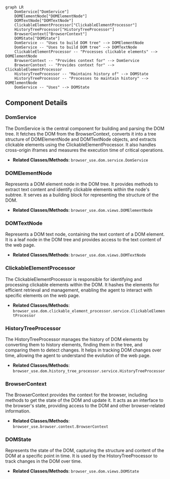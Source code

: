 ```mermaid
graph LR
    DomService["DomService"]
    DOMElementNode["DOMElementNode"]
    DOMTextNode["DOMTextNode"]
    ClickableElementProcessor["ClickableElementProcessor"]
    HistoryTreeProcessor["HistoryTreeProcessor"]
    BrowserContext["BrowserContext"]
    DOMState["DOMState"]
    DomService -- "Uses to build DOM tree" --> DOMElementNode
    DomService -- "Uses to build DOM tree" --> DOMTextNode
    ClickableElementProcessor -- "Processes clickable elements" --> DOMElementNode
    BrowserContext -- "Provides context for" --> DomService
    BrowserContext -- "Provides context for" --> ClickableElementProcessor
    HistoryTreeProcessor -- "Maintains history of" --> DOMState
    HistoryTreeProcessor -- "Processes to maintain history" --> DOMElementNode
    DomService -- "Uses" --> DOMState
```

## Component Details

### DomService
The DomService is the central component for building and parsing the DOM tree. It fetches the DOM from the BrowserContext, converts it into a tree structure of DOMElementNode and DOMTextNode objects, and extracts clickable elements using the ClickableElementProcessor. It also handles cross-origin iframes and measures the execution time of critical operations.
- **Related Classes/Methods**: `browser_use.dom.service.DomService`

### DOMElementNode
Represents a DOM element node in the DOM tree. It provides methods to extract text content and identify clickable elements within the node's subtree. It serves as a building block for representing the structure of the DOM.
- **Related Classes/Methods**: `browser_use.dom.views.DOMElementNode`

### DOMTextNode
Represents a DOM text node, containing the text content of a DOM element. It is a leaf node in the DOM tree and provides access to the text content of the web page.
- **Related Classes/Methods**: `browser_use.dom.views.DOMTextNode`

### ClickableElementProcessor
The ClickableElementProcessor is responsible for identifying and processing clickable elements within the DOM. It hashes the elements for efficient retrieval and management, enabling the agent to interact with specific elements on the web page.
- **Related Classes/Methods**: `browser_use.dom.clickable_element_processor.service.ClickableElementProcessor`

### HistoryTreeProcessor
The HistoryTreeProcessor manages the history of DOM elements by converting them to history elements, finding them in the tree, and comparing them to detect changes. It helps in tracking DOM changes over time, allowing the agent to understand the evolution of the web page.
- **Related Classes/Methods**: `browser_use.dom.history_tree_processor.service.HistoryTreeProcessor`

### BrowserContext
The BrowserContext provides the context for the browser, including methods to get the state of the DOM and update it. It acts as an interface to the browser's state, providing access to the DOM and other browser-related information.
- **Related Classes/Methods**: `browser_use.browser.context.BrowserContext`

### DOMState
Represents the state of the DOM, capturing the structure and content of the DOM at a specific point in time. It is used by the HistoryTreeProcessor to track changes in the DOM over time.
- **Related Classes/Methods**: `browser_use.dom.views.DOMState`
